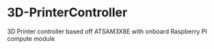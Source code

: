 # 3D-PrinterController
3D Printer controller based off ATSAM3X8E with onboard Raspberry PI compute module
